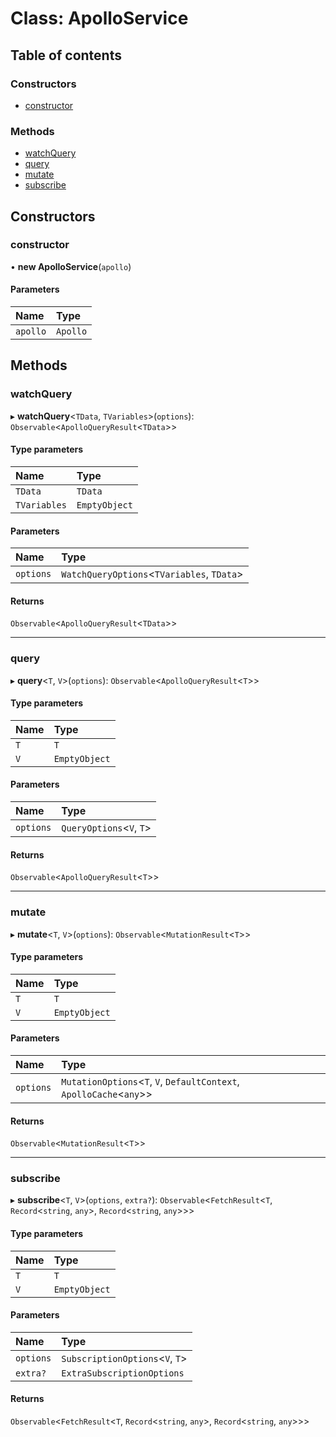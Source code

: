 # Class: ApolloService

## Table of contents

### Constructors

- [constructor](ApolloService.md#constructor)

### Methods

- [watchQuery](ApolloService.md#watchquery)
- [query](ApolloService.md#query)
- [mutate](ApolloService.md#mutate)
- [subscribe](ApolloService.md#subscribe)

## Constructors

### constructor

• **new ApolloService**(`apollo`)

#### Parameters

| Name | Type |
| :------ | :------ |
| `apollo` | `Apollo` |

## Methods

### watchQuery

▸ **watchQuery**<`TData`, `TVariables`\>(`options`): `Observable`<`ApolloQueryResult`<`TData`\>\>

#### Type parameters

| Name | Type |
| :------ | :------ |
| `TData` | `TData` |
| `TVariables` | `EmptyObject` |

#### Parameters

| Name | Type |
| :------ | :------ |
| `options` | `WatchQueryOptions`<`TVariables`, `TData`\> |

#### Returns

`Observable`<`ApolloQueryResult`<`TData`\>\>

___

### query

▸ **query**<`T`, `V`\>(`options`): `Observable`<`ApolloQueryResult`<`T`\>\>

#### Type parameters

| Name | Type |
| :------ | :------ |
| `T` | `T` |
| `V` | `EmptyObject` |

#### Parameters

| Name | Type |
| :------ | :------ |
| `options` | `QueryOptions`<`V`, `T`\> |

#### Returns

`Observable`<`ApolloQueryResult`<`T`\>\>

___

### mutate

▸ **mutate**<`T`, `V`\>(`options`): `Observable`<`MutationResult`<`T`\>\>

#### Type parameters

| Name | Type |
| :------ | :------ |
| `T` | `T` |
| `V` | `EmptyObject` |

#### Parameters

| Name | Type |
| :------ | :------ |
| `options` | `MutationOptions`<`T`, `V`, `DefaultContext`, `ApolloCache`<`any`\>\> |

#### Returns

`Observable`<`MutationResult`<`T`\>\>

___

### subscribe

▸ **subscribe**<`T`, `V`\>(`options`, `extra?`): `Observable`<`FetchResult`<`T`, `Record`<`string`, `any`\>, `Record`<`string`, `any`\>\>\>

#### Type parameters

| Name | Type |
| :------ | :------ |
| `T` | `T` |
| `V` | `EmptyObject` |

#### Parameters

| Name | Type |
| :------ | :------ |
| `options` | `SubscriptionOptions`<`V`, `T`\> |
| `extra?` | `ExtraSubscriptionOptions` |

#### Returns

`Observable`<`FetchResult`<`T`, `Record`<`string`, `any`\>, `Record`<`string`, `any`\>\>\>
